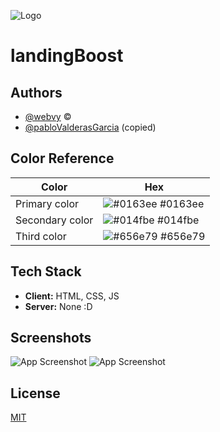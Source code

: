 
![Logo](https://boost-theme.netlify.app/assets/img/logo-boost.svg)
# landingBoost


## Authors

- [@webvy](https://webvy.xyz) ©
- [@pabloValderasGarcia](https://github.com/pabloValderasGarcia?tab=repositories) (copied)

## Color Reference

| Color             | Hex                                                                |
| ----------------- | ------------------------------------------------------------------ |
| Primary color | ![#0163ee](https://via.placeholder.com/10/0163ee?text=+) #0163ee |
| Secondary color | ![#014fbe](https://via.placeholder.com/10/014fbe?text=+) #014fbe |
| Third color | ![#656e79](https://via.placeholder.com/10/656e79?text=+) #656e79 |


## Tech Stack

- **Client:** HTML, CSS, JS 
- **Server:** None :D


## Screenshots

![App Screenshot](https://boost-theme.netlify.app/assets/img/app.png)
![App Screenshot](https://boost-theme.netlify.app/assets/img/saas.png)


## License

[MIT](https://webvy.xyz)

